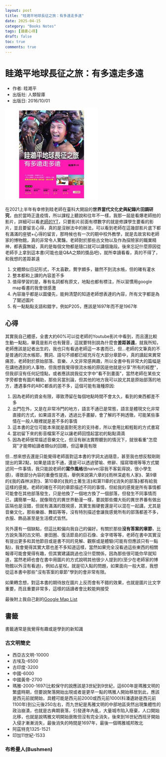 ```yaml
---
layout: post
title: "眭澔平地球長征之旅：有多遠走多遠"
date: 2025-04-15
category: "Books Notes"
tags: [讀書心得]
draft: false
toc: true
comments: true
---
```


# 眭澔平地球長征之旅：有多遠走多遠
* 作者: 眭澔平
* 出版社: 人類智庫
* 出版日: 2016/10/01

<img src="/assets/posts/眭澔平地球長征之旅：有多遠走多遠.jpg" alt="" width="300"/>

在2021上半年有幸修到眭老師在臺科大開設的**世界當代文化史與紀錄片田調研究**，由於當時正逢疫情，所以課程上聽說和往年不一樣，我那一屆是看爆老師拍的影片，詳細可以看[老師的YT](https://www.youtube.com/@hp4226)，只要影片前面有標數字的就是修課學生要看的影片，並且要留言心得，真的是沒辦法中的辦法，可以看到老師在這幾部影片底下都有滿滿的座號+心得的留言，那時候也有一次的期中校外教學，就是去故宮和老師家的博物館，真的非常令人驚豔，老師對於那些古文物以及作為探險家的職業精神，都表露無疑，真的是每個文物都是隨口就可以講個幾段。後來忘記什麼原因從老師手上拿到這本書(可能也是Q&A之類的獎品吧)，就所幸讀看看，真的不得了，和我想的差距甚遠
1. 文體類似日記形式，不太喜歡，贅字頗多，雖然不到流水帳，但的確有灌水
2. 整本都和上課的內容差不多
3. 值得學習的是，專有名詞都有原文，地點也都有標注，所以習慣用google map看書的我會很感激
4. 內容幾乎都是以圖優先，能夠清楚的知道老師想表達的內容，所有文字都是為了闡述圖片
5. 有一點點點支語和錯字，例如P205，應該是1697年而不是1967年

<!-- more -->

## 心得
其實我自己體感，全書大約60%可以從老師的Youtube影片中看到，而且還比較生動一點點，畢竟是影片也有聲音，這就要特別說為什麼會**差距甚遠**，就我所知，老師應該是記者出生的，我也只有看過老師這一本書而已，但...老師的文筆真的不是普通的流水帳耶，贅詞、語句不順都已經充斥在大部分章節中，真的讀起來異常痛苦，老師對於原始部落、音樂、人文非常感興趣，所以全書中有非常大的篇幅是在講他遇到的人事物，但我想我覺得很流水帳的原因是他就是分享"所有的經歷"，但我卻沒有任何記憶點，或者應該說我從文字中"看不到畫面"，當然老師在某些文字旁都會有圖片輔助，那些另當別論，但其他的地方我可以說尤其是原始部落的地方，遭遇事件的ABC都長的差不多，這個可能有幾種原因:
1. 因為老師的資金有限，導致滯留在每個地點時間不會太久，看到的東西都差不多
2. 出門在外，又是在非常冷門的地方，語言不通已是常態，語言是體現文化非常直接的方式，如果語言不通，透過比手畫腳，會了解的不夠透徹，可能某些事情在一般人眼裡就是差不多的事情
3. 這本書的定位可能本來就是面對死忠的支持者，所以會用比較輕鬆的方式書寫
4. 當初留下來的影音檔案不足以讓老師回憶起當初的點點滴滴
5. 因為老師很常描述音樂文化，但沒有辦法實際聽到的情況下，就很看重"怎麼寫"才能帶給讀者類似的回饋，但這畢竟有限

但...想來想去還是只能覺得老師面對這本書的字詞太過隨意，甚至我也想反駁剛剛提出的第2點，如果是語言不通，還是可以透過譬喻、修辭、描寫環境等等方式闡述同一件事情，我只能說老師的**寫作風格**很naive(容我不客氣得說，很小學生感)，導致部分內容的重疊性提高，舉例來說第六章的⟪雨林深處有人家⟫、第9章的⟪我的森林派對⟫、第10章的⟪我的土著生活⟫和第11章的⟪消失的部落⟫都有給我這樣的感覺。老師的確在不同的章節描述不同的事情，但給我的感覺是所有事情都可能會在其他部落發生，只是他換了一個地方換了一個部落，但發生不同事情而已，講簡單一點，就像現在的異世界動漫一樣，要說那些爛大街的異世界番有做出區隔也是沒錯，但就有滿滿的既視感，其實生搬硬套還是可以混在一起講，尤其是音樂文化，那些樂器、舞蹈等等，沒有特別描述會讓我感覺所有的部落都差不多，衣服、飾品甚至是生活模式皆然。

另外還有一個缺點，但這比較偏向我自己的偏好。有關於那些**沒有答案的章節**，比方說失落的古文明、麥田圈、復活節島的巨石像、金字塔等等，老師在書中其實沒有提出更多和其他節目或是書不同的見解、觀察或是體驗(可能有但應該只有一點點)，我會覺得其實大眾也差不多知道這樣，當然如果完全沒看過這些東西的相關報導可能會覺得有趣，但其實建議跳過也沒什麼關係，因為那些很可能你早就知道，當然老師也會在書中用圖片的方式說明其他很少人提到的(至少在老師家的博物館以外沒有看過)，例如占星杖。就是切入點的問題，如果面向一般大眾，我想從這本書中那些"沒有答案的章節"學到的會非常有限。

如果轉念想，對這本書的期待放在圖片上反而會有不錯的效果，也就是圖片比文字重要，而且重要非常多，這樣的話讀者會比較能夠接受

最後附上我自己創的[Google Map List](https://maps.app.goo.gl/fFM6YvaXv7iwC9Zh7)

## 書籤
書籤通常是我覺得有趣或是學到的新知識
### 古文明簡史
* 西亞古文明-10000
* 古埃及-6500
* 古印度-3200
* 中國-6000
* 中國黃帝-2700
* 瑪雅-2000-1697(比較保守的說應該是3世紀到9世紀，這600年是瑪雅文明的繁盛時期，但要說聚落開始出現或者是更早一點的瑪雅人開始移居到此，應該是西元前就開始，具體可能是西元前2000或西元前1000(科潘遺跡是西元前1100年)到公元後250左右，而九世紀是馬雅文明的中部地區突然出現集體性的政治崩潰，也就是古典期衰落，引發連年內亂，大量城市陷入廢棄，人口開始北移，也就是說瑪雅文明開始衰敗但沒有完全消失，後來到16世紀西班牙開始入侵才漸漸消失，最後消失的時間是1697年，最後一個瑪雅城邦敗北
* 阿茲特克1325-1521
* 印加11世紀-1533

### 布希曼人(Bushmen)
